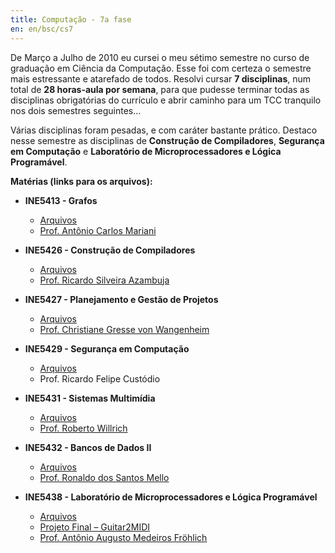 ```yaml
---
title: Computação - 7a fase
en: en/bsc/cs7
---
```


De Março a Julho de 2010 eu cursei o meu sétimo semestre no curso de graduação em Ciência da Computação.
Esse foi com certeza o semestre mais estressante e atarefado de todos.
Resolvi cursar **7 disciplinas**, num total de **28 horas-aula por semana**, para que pudesse terminar todas as disciplinas obrigatórias do currículo e abrir caminho para um TCC tranquilo nos dois semestres seguintes...

Várias disciplinas foram pesadas, e com caráter bastante prático.
Destaco nesse semestre as disciplinas de **Construção de Compiladores**, **Segurança em Computação** e **Laboratório de Microprocessadores e Lógica Programável**.

**Matérias (links para os arquivos):**

  * **INE5413 - Grafos**
      + [Arquivos](http://archive.alvb.in/bsc/disciplinas/ine5413/)
      + [Prof. Antônio Carlos Mariani](http://www.inf.ufsc.br/~a.c.mariani/)

  * **INE5426 - Construção de Compiladores**
      + [Arquivos](http://archive.alvb.in/bsc/disciplinas/ine5426/)
      + [Prof. Ricardo Silveira Azambuja](http://www.inf.ufsc.br/~silveira/)

  * **INE5427 - Planejamento e Gestão de Projetos**
      + [Arquivos](http://archive.alvb.in/bsc/disciplinas/ine5427/)
      + [Prof. Christiane Gresse von Wangenheim](http://www.inf.ufsc.br/~gresse/)

  * **INE5429 - Segurança em Computação**
      + [Arquivos](http://archive.alvb.in/bsc/disciplinas/ine5429/)
      + Prof. Ricardo Felipe Custódio

  * **INE5431 - Sistemas Multimídia**
      + [Arquivos](http://archive.alvb.in/bsc/disciplinas/ine5431/)
      + [Prof. Roberto Willrich](http://www.inf.ufsc.br/~willrich/)

  * **INE5432 - Bancos de Dados II**
      + [Arquivos](http://archive.alvb.in/bsc/disciplinas/ine5432/)
      + [Prof. Ronaldo dos Santos Mello](http://www.inf.ufsc.br/~ronaldo/)

  * **INE5438 - Laboratório de Microprocessadores e Lógica Programável**
      + [Arquivos](http://archive.alvb.in/bsc/disciplinas/ine5438/)
      + [Projeto Final – Guitar2MIDI](http://archive.alvb.in/bsc/labmicro/g2m.htm)
      + [Prof. Antônio Augusto Medeiros Fröhlich](http://www.lisha.ufsc.br/Guto)

